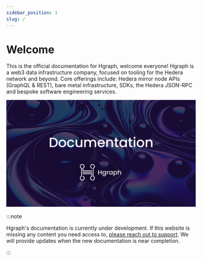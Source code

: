 ```yaml
---
sidebar_position: 1
slug: /
---
```


# Welcome

This is the official documentation for Hgraph, welcome everyone! Hgraph is a web3 data infrastructure company, focused on tooling for the Hedera network and beyond. Core offerings include: Hedera mirror node APIs (GraphQL & REST), bare metal infrastructure, SDKs, the Hedera JSON-RPC and bespoke software engineering services.

![image](../static/img/Hgraph-Docs-Card.png)


:::note

Hgraph's documentation is currently under development. If this website is missing any content you need access to, [please reach out to support](/support). We will provide updates when the new documentation is near completion.

:::